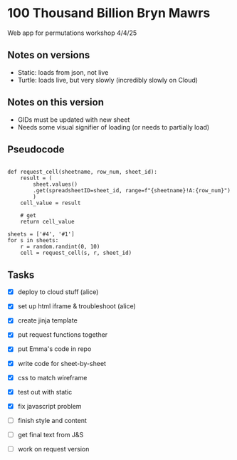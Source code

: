 # 100 Thousand Billion Bryn Mawrs

Web app for permutations workshop 4/4/25

## Notes on versions

- Static: loads from json, not live
- Turtle: loads live, but very slowly (incredibly slowly on Cloud)

## Notes on this version

- GIDs must be updated with new sheet
- Needs some visual signifier of loading (or needs to partially load)

## Pseudocode 

```{python}

def request_cell(sheetname, row_num, sheet_id):
    result = (
        sheet.values()
        .get(spreadsheetID=sheet_id, range=f"{sheetname}!A:{row_num}")
        )
    cell_value = result

    # get 
    return cell_value

sheets = ['#4', '#1']
for s in sheets:
    r = random.randint(0, 10)
    cell = request_cell(s, r, sheet_id)
```

## Tasks
- [x] deploy to cloud stuff (alice) 
- [x] set up html iframe & troubleshoot (alice)
- [x] create jinja template
- [x] put request functions together
- [x] put Emma's code in repo
- [x] write code for sheet-by-sheet
- [x] css to match wireframe
- [x] test out with static
- [x] fix javascript problem
- [ ] finish style and content
- [ ] get final text from J&S
- [ ] work on request version








